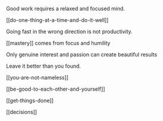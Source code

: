 ---
---

Good work requires a relaxed and focused mind. 

[[do-one-thing-at-a-time-and-do-it-well]]

Going fast in the wrong direction is not productivity. 

[[mastery]] comes from focus and humility

Only genuine interest and passion can create beautiful results

Leave it better than you found.

[[you-are-not-nameless]]

[[be-good-to-each-other-and-yourself]]

[[get-things-done]]

[[decisions]]
